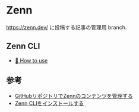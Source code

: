 # Zenn

<https://zenn.dev/> に投稿する記事の管理用 branch.

## Zenn CLI

* [📘 How to use](https://zenn.dev/zenn/articles/zenn-cli-guide)

## 参考

- [GitHubリポジトリでZennのコンテンツを管理する](https://zenn.dev/zenn/articles/connect-to-github)
- [Zenn CLIをインストールする](https://zenn.dev/zenn/articles/install-zenn-cli)
